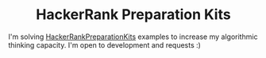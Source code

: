
<h1 align="center">
   HackerRank Preparation Kits
</h1>


I'm solving [HackerRankPreparationKits](https://www.hackerrank.com/interview/preparation-kits) examples to increase my algorithmic thinking capacity.
I'm open to development and requests :)

